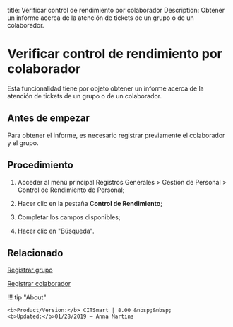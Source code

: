 title: Verificar control de rendimiento por colaborador
Description: Obtener un informe acerca de la atención de tickets de un grupo o de un colaborador.
# Verificar control de rendimiento por colaborador


Esta funcionalidad tiene por objeto obtener un informe acerca de la atención de
tickets de un grupo o de un colaborador.

Antes de empezar
--------------------

Para obtener el informe, es necesario registrar previamente el colaborador y el
grupo.

Procedimiento
-----------------

1.  Acceder al menú principal Registros Generales \> Gestión de Personal \>
    Control de Rendimiento de Personal;

2.  Hacer clic en la pestaña **Control de Rendimiento**;

3.  Completar los campos disponibles;

4.  Hacer clic en "Búsqueda".



Relacionado
-----------

[Registrar grupo](/es-es/citsmart-platform-8/initial-settings/access-settings/user/register-groups.html)

[Registrar colaborador](/es-es/citsmart-platform-8/initial-settings/access-settings/user/register-employee.html)

!!! tip "About"

    <b>Product/Version:</b> CITSmart | 8.00 &nbsp;&nbsp;
    <b>Updated:</b>01/28/2019 – Anna Martins
